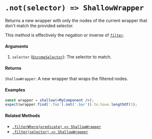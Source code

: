 # `.not(selector) => ShallowWrapper`

Returns a new wrapper with only the nodes of the current wrapper that don't match the provided
selector.

This method is effectively the negation or inverse of [`filter`](filter.md).


#### Arguments

1. `selector` ([`EnzymeSelector`](../selector.md)): The selector to match.



#### Returns

`ShallowWrapper`: A new wrapper that wraps the filtered nodes.



#### Examples

```jsx
const wrapper = shallow(<MyComponent />);
expect(wrapper.find('.foo').not('.bar')).to.have.lengthOf(1);
```

#### Related Methods

- [`.filterWhere(predicate) => ShallowWrapper`](filterWhere.md)
- [`.filter(selector) => ShallowWrapper`](filter.md)

